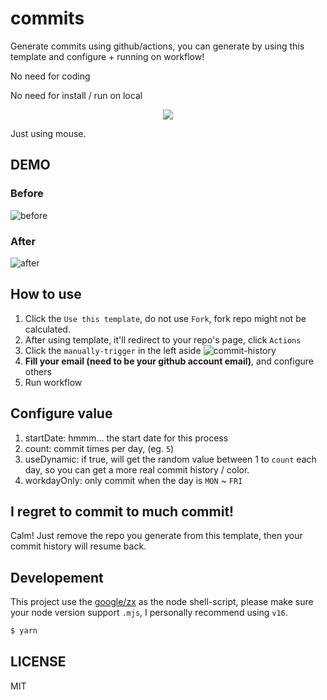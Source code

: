# commits
Generate commits using github/actions, you can generate by using this template and configure + running on workflow! 

No need for coding

No need for install / run on local


<div align="center">
<img src="https://user-images.githubusercontent.com/26633162/118363461-0875f680-b5c7-11eb-9395-a4d0b02377d5.jpg" />
</div>

Just using mouse.

## DEMO

### Before
![before](https://user-images.githubusercontent.com/26633162/118362422-107f6780-b5c2-11eb-98c8-b013cffc9d25.png)
### After
![after](https://user-images.githubusercontent.com/26633162/118362426-12492b00-b5c2-11eb-9f78-9d7f7fd14eb3.png)


## How to use 
1. Click the `Use this template`, do not use `Fork`, fork repo might not be calculated.
2. After using template, it'll redirect to your repo's page, click `Actions`
3. Click the `manually-trigger` in the left aside ![commit-history](https://user-images.githubusercontent.com/26633162/118362475-3573da80-b5c2-11eb-86ee-4852b3aab3a7.jpg)
4. **Fill your email (need to be your github account email)**, and configure others
5. Run workflow

## Configure value

1. startDate: hmmm... the start date for this process
2. count: commit times per day, (eg. `5`)
3. useDynamic: if true, will get the random value between 1 to `count` each day, so you can get a more real commit history / color.
4. workdayOnly: only commit when the day is `MON` ~ `FRI`

## I regret to commit to much commit!
Calm! Just remove the repo you generate from this template, then your commit history will resume back.


## Developement
This project use the [google/zx](https://github.com/google/zx) as the node shell-script, please make sure your node version support `.mjs`, I personally recommend using `v16`.

```js
$ yarn
```


## LICENSE
MIT
